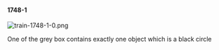 #### 1748-1
![train-1748-1-0.png](https://github.com/lil-lab/nlvr/raw/master/nlvr/train/images/79/train-1748-1-0.png "train-1748-1-0.png")

One of the grey box contains exactly one object which is a black circle